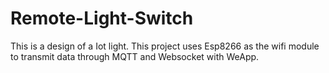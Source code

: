 # Remote-Light-Switch
This is a design of a Iot light. This project uses Esp8266 as the wifi module to transmit data through MQTT and Websocket with WeApp.
